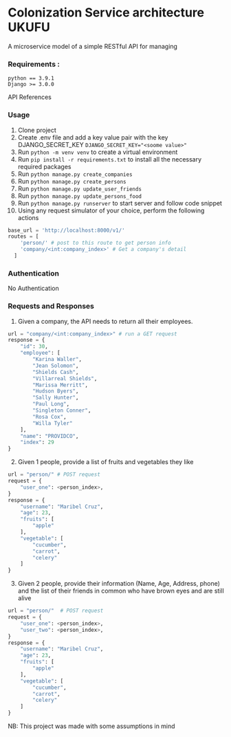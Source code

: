 # Colonization Service architecture UKUFU
A microservice model of a simple RESTful API for managing 

### Requirements :
```
python == 3.9.1
Django >= 3.0.0
```
 
API References
### Usage
1. Clone project
2. Create .env file and add a key value pair with the key DJANGO_SECRET_KEY `DJANGO_SECRET_KEY="<soome value>"`
3. Run `python -m venv venv` to create a virtual environment
4. Run `pip install -r requirements.txt` to install all the necessary required packages
5. Run `python manage.py create_companies`
6. Run `python manage.py create_persons`
7. Run `python manage.py update_user_friends`
8. Run `python manage.py update_persons_food`
9. Run `python manage.py runserver` to start server and follow code snippet
10. Using any request simulator of your choice, perform the following actions

```python
base_url = 'http://localhost:8000/v1/'
routes = [
    'person/' # post to this route to get person info
    'company/<int:company_index>' # Get a company's detail
  ]
```
### Authentication
No Authentication

### Requests and Responses
1. Given a company, the API needs to return all their employees.
```python
url = "company/<int:company_index>" # run a GET request
response = {
    "id": 30,
    "employee": [
        "Karina Waller",
        "Jean Solomon",
        "Shields Cash",
        "Villarreal Shields",
        "Marissa Merritt",
        "Hudson Byers",
        "Sally Hunter",
        "Paul Long",
        "Singleton Conner",
        "Rosa Cox",
        "Willa Tyler"
    ],
    "name": "PROVIDCO",
    "index": 29
}
```

2. Given 1 people, provide a list of fruits and vegetables they like 
```python
url = "person/" # POST request
request = {
    "user_one": <person_index>,
}
response = {
    "username": "Maribel Cruz",
    "age": 23,
    "fruits": [
        "apple"
    ],
    "vegetable": [
        "cucumber",
        "carrot",
        "celery"
    ]
}
```
3. Given 2 people, provide their information (Name, Age, Address, phone) and the list of their friends in common who have brown eyes and 
are still alive
```python
url = "person/"  # POST request
request = {
    "user_one": <person_index>,
    "user_two": <person_index>,
}
response = {
    "username": "Maribel Cruz",
    "age": 23,
    "fruits": [
        "apple"
    ],
    "vegetable": [
        "cucumber",
        "carrot",
        "celery"
    ]
}
```
NB: This project was made with some assumptions in mind